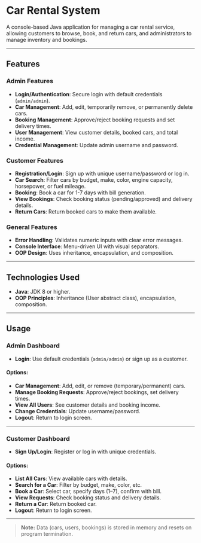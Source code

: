 # Car Rental System

A console-based Java application for managing a car rental service, allowing customers to browse, book, and return cars, and administrators to manage inventory and bookings.

---

## Features

### Admin Features
- **Login/Authentication**: Secure login with default credentials (`admin/admin`).
- **Car Management**: Add, edit, temporarily remove, or permanently delete cars.
- **Booking Management**: Approve/reject booking requests and set delivery times.
- **User Management**: View customer details, booked cars, and total income.
- **Credential Management**: Update admin username and password.

### Customer Features
- **Registration/Login**: Sign up with unique username/password or log in.
- **Car Search**: Filter cars by budget, make, color, engine capacity, horsepower, or fuel mileage.
- **Booking**: Book a car for 1-7 days with bill generation.
- **View Bookings**: Check booking status (pending/approved) and delivery details.
- **Return Cars**: Return booked cars to make them available.

### General Features
- **Error Handling**: Validates numeric inputs with clear error messages.
- **Console Interface**: Menu-driven UI with visual separators.
- **OOP Design**: Uses inheritance, encapsulation, and composition.

---

## Technologies Used
- **Java**: JDK 8 or higher.
- **OOP Principles**: Inheritance (User abstract class), encapsulation, composition.

---

## Usage

### Admin Dashboard

- **Login**: Use default credentials (`admin/admin`) or sign up as a customer.

#### Options:
- **Car Management**: Add, edit, or remove (temporary/permanent) cars.
- **Manage Booking Requests**: Approve/reject bookings, set delivery times.
- **View All Users**: See customer details and booking income.
- **Change Credentials**: Update username/password.
- **Logout**: Return to login screen.

---

### Customer Dashboard

- **Sign Up/Login**: Register or log in with unique credentials.

#### Options:
- **List All Cars**: View available cars with details.
- **Search for a Car**: Filter by budget, make, color, etc.
- **Book a Car**: Select car, specify days (1–7), confirm with bill.
- **View Requests**: Check booking status and delivery details.
- **Return a Car**: Return booked car.
- **Logout**: Return to login screen.

---

> **Note:** Data (cars, users, bookings) is stored in memory and resets on program termination.

